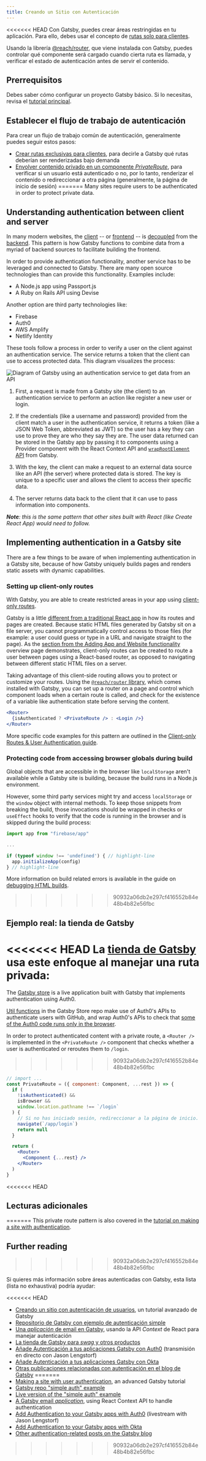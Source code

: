 ```yaml
---
title: Creando un Sitio con Autenticación
---
```


<<<<<<< HEAD
Con Gatsby, puedes crear áreas restringidas en tu aplicación. Para ello, debes
usar el concepto de [rutas solo para clientes](/docs/building-apps-with-gatsby/#client-only-routes).

Usando la librería [@reach/router](https://reach.tech/router/), que viene
instalada con Gatsby, puedes controlar qué componente será cargado cuando cierta
ruta es llamada, y verificar el estado de autenticación antes de servir
el contenido.

## Prerrequisitos

Debes saber cómo configurar un proyecto Gatsby básico. Si lo necesitas, revisa el
[tutorial principal](/tutorial).

## Establecer el flujo de trabajo de autenticación

Para crear un flujo de trabajo común de autenticación, generalmente puedes seguir estos pasos:

- [Crear rutas exclusivas para clientes](/tutorial/authentication-tutorial/#creating-client-only-routes),
  para decirle a Gatsby qué rutas deberían ser renderizadas bajo demanda
- [Envolver contenido privado en un componente _PrivateRoute_](/tutorial/authentication-tutorial/#controlling-private-routes),
  para verificar si un usuario está autenticado o no, por lo tanto, renderizar el contenido o
  redireccionar a otra página (generalmente, la página de inicio de sesión)
=======
Many sites require users to be authenticated in order to protect private data.

## Understanding authentication between client and server

In many modern websites, the [client](/docs/glossary#client-side) -- or [frontend](/docs/glossary#frontend) -- is [decoupled](/docs/glossary#decoupled) from the [backend](/docs/glossary#backend). This pattern is how Gatsby functions to combine data from a myriad of backend sources to facilitate building the frontend.

In order to provide authentication functionality, another service has to be leveraged and connected to Gatsby. There are many open source technologies than can provide this functionality. Examples include:

- A Node.js app using Passport.js
- A Ruby on Rails API using Devise

Another option are third party technologies like:

- Firebase
- Auth0
- AWS Amplify
- Netlify Identity

These tools follow a process in order to verify a user on the client against an authentication service. The service returns a token that the client can use to access protected data. This diagram visualizes the process:

![Diagram of Gatsby using an authentication service to get data from an API](./images/basic-auth.png)

1. First, a request is made from a Gatsby site (the client) to an authentication service to perform an action like register a new user or login.

2. If the credentials (like a username and password) provided from the client match a user in the authentication service, it returns a token (like a JSON Web Token, abbreviated as JWT) so the user has a key they can use to prove they are who they say they are. The user data returned can be stored in the Gatsby app by passing it to components using a Provider component with the React Context API and [`wrapRootElement` API](/docs/browser-apis/#wrapRootElement) from Gatsby.

3. With the key, the client can make a request to an external data source like an API (the server) where protected data is stored. The key is unique to a specific user and allows the client to access their specific data.

4. The server returns data back to the client that it can use to pass information into components.

_**Note**: this is the same pattern that other sites built with React (like Create React App) would need to follow._

## Implementing authentication in a Gatsby site

There are a few things to be aware of when implementing authentication in a Gatsby site, because of how Gatsby uniquely builds pages and renders static assets with dynamic capabilities.

### Setting up client-only routes

With Gatsby, you are able to create restricted areas in your app using [client-only routes](/docs/building-apps-with-gatsby/#client-only-routes).

Gatsby is a little [different from a traditional React app](/docs/adding-app-and-website-functionality/#differences-between-gatsby-and-other-react-apps) in how its routes and pages are created. Because static HTML files generated by Gatsby sit on a file server, you cannot programmatically control access to those files (for example: a user could guess or type in a URL and navigate straight to the page). As the [section from the Adding App and Website functionality](/docs/adding-app-and-website-functionality/#client-only-routes) overview page demonstrates, client-only routes can be created to route a user between pages using a React-based router, as opposed to navigating between different static HTML files on a server.

Taking advantage of this client-side routing allows you to protect or customize your routes. Using the [`@reach/router` library](https://reach.tech/router/), which comes installed with Gatsby, you can set up a router on a page and control which component loads when a certain route is called, and check for the existence of a variable like authentication state before serving the content.

<!-- prettier-ignore -->
```jsx
<Router>
  {isAuthenticated ? <PrivateRoute /> : <Login />}
</Router>
```

More specific code examples for this pattern are outlined in the [Client-only Routes & User Authentication guide](/docs/client-only-routes-and-user-authentication/#implementing-client-only-routes).

### Protecting code from accessing browser globals during build

Global objects that are accessible in the browser like `localStorage` aren't available while a Gatsby site is building, because the build runs in a Node.js environment.

However, some third party services might try and access `localStorage` or the `window` object with internal methods. To keep those snippets from breaking the build, those invocations should be wrapped in checks or `useEffect` hooks to verify that the code is running in the browser and is skipped during the build process:

```javascript
import app from "firebase/app"

...

if (typeof window !== 'undefined') { // highlight-line
  app.initializeApp(config)
} // highlight-line
```

More information on build related errors is available in the guide on [debugging HTML builds](/docs/debugging-html-builds/).
>>>>>>> 90932a06db2e297cf416552b84e48b4b82e56fbc

## Ejemplo real: la tienda de Gatsby

<<<<<<< HEAD
La [tienda de Gatsby](https://github.com/gatsbyjs/store.gatsbyjs.org) usa este
enfoque al manejar una ruta privada:
=======
The [Gatsby store](https://github.com/gatsbyjs/store.gatsbyjs.org) is a live application built with Gatsby that implements authentication using Auth0.

[Util functions](https://github.com/gatsbyjs/store.gatsbyjs.org/blob/master/src/utils/auth.js) in the Gatsby Store repo make use of Auth0's APIs to authenticate users with GitHub, and wrap Auth0's APIs to check that [some of the Auth0 code runs only in the browser](https://github.com/gatsbyjs/store.gatsbyjs.org/blob/master/src/utils/auth.js#L3).

In order to protect authenticated content with a private route, a `<Router />` is implemented in the `<PrivateRoute />` component that checks whether a user is authenticated or reroutes them to `/login`.
>>>>>>> 90932a06db2e297cf416552b84e48b4b82e56fbc

```jsx
// import ...
const PrivateRoute = ({ component: Component, ...rest }) => {
  if (
    !isAuthenticated() &&
    isBrowser &&
    window.location.pathname !== `/login`
  ) {
    // Si no has iniciado sesión, redireccionar a la página de inicio.
    navigate(`/app/login`)
    return null
  }

  return (
    <Router>
      <Component {...rest} />
    </Router>
  )
}
```

<<<<<<< HEAD
## Lecturas adicionales
=======
This private route pattern is also covered in the [tutorial on making a site with authentication](/tutorial/authentication-tutorial/#controlling-private-routes).

## Further reading
>>>>>>> 90932a06db2e297cf416552b84e48b4b82e56fbc

Si quieres más información sobre áreas autenticadas con Gatsby, esta lista (lista no exhaustiva) podría ayudar:

<<<<<<< HEAD
- [Creando un sitio con autenticación de usuarios](/tutorial/authentication-tutorial), un tutorial avanzado de Gatsby
- [Repositorio de Gatsby con ejemplo de autenticación simple](https://github.com/gatsbyjs/gatsby/tree/master/examples/simple-auth)
- [Una _aplicación_ de email en Gatsby](https://github.com/DSchau/gatsby-mail), usando la API _Context_ de React para manejar autenticación
- [La tienda de Gatsby para _swag_ y otros productos](https://github.com/gatsbyjs/store.gatsbyjs.org)
- [Añade Autenticación a tus aplicaciones Gatsby con Auth0](/blog/2019-03-21-add-auth0-to-gatsby-livestream/) (transmisión en directo con Jason Lengstorf)
- [Añade Autenticación a tus aplicaciones Gatsby con Okta](https://www.youtube.com/watch?v=7b1iKuFWVSw&t=9s)
- [Otras publicaciones relacionadas con autenticación en el blog de Gatsby](/blog/tags/authentication/)
=======
- [Making a site with user authentication](/tutorial/authentication-tutorial), an advanced Gatsby tutorial
- [Gatsby repo "simple auth" example](https://github.com/gatsbyjs/gatsby/tree/master/examples/simple-auth)
- [Live version of the "simple auth" example](https://simple-auth.netlify.com/)
- [A Gatsby email _application_](https://github.com/DSchau/gatsby-mail), using React Context API to handle authentication
- [Add Authentication to your Gatsby apps with Auth0](/blog/2019-03-21-add-auth0-to-gatsby-livestream/) (livestream with Jason Lengstorf)
- [Add Authentication to your Gatsby apps with Okta](https://www.youtube.com/watch?v=7b1iKuFWVSw&t=9s)
- [Other authentication-related posts on the Gatsby blog](/blog/tags/authentication/)
>>>>>>> 90932a06db2e297cf416552b84e48b4b82e56fbc
